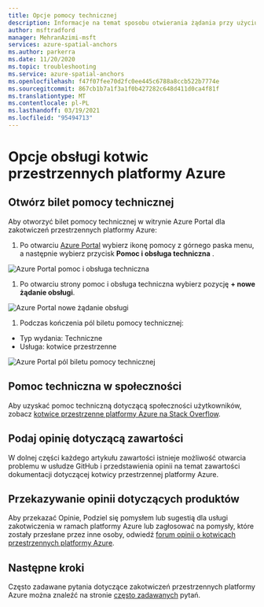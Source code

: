 ```yaml
---
title: Opcje pomocy technicznej
description: Informacje na temat sposobu otwierania żądania przy użyciu zespołu pomocy technicznej dla kotwic Azure.
author: msftradford
manager: MehranAzimi-msft
services: azure-spatial-anchors
ms.author: parkerra
ms.date: 11/20/2020
ms.topic: troubleshooting
ms.service: azure-spatial-anchors
ms.openlocfilehash: f47f07fee70d2fc0ee445c6788a8ccb522b7774e
ms.sourcegitcommit: 867cb1b7a1f3a1f0b427282c648d411d0ca4f81f
ms.translationtype: MT
ms.contentlocale: pl-PL
ms.lasthandoff: 03/19/2021
ms.locfileid: "95494713"
---
```

# <a name="azure-spatial-anchors-support-options"></a>Opcje obsługi kotwic przestrzennych platformy Azure

## <a name="open-a-tech-support-ticket"></a>Otwórz bilet pomocy technicznej

Aby otworzyć bilet pomocy technicznej w witrynie Azure Portal dla zakotwiczeń przestrzennych platformy Azure:

1. Po otwarciu [Azure Portal](https://azure.microsoft.com/account/) wybierz ikonę pomocy z górnego paska menu, a następnie wybierz przycisk **Pomoc i obsługa techniczna** .

![Azure Portal pomoc i obsługa techniczna](./media/spatial-anchor-support.png)

1. Po otwarciu strony pomoc i obsługa techniczna wybierz pozycję **+ nowe żądanie obsługi**.

![Azure Portal nowe żądanie obsługi](./media/spatial-anchor-support2.png)

1. Podczas kończenia pól biletu pomocy technicznej:

- Typ wydania: Techniczne
- Usługa: kotwice przestrzenne

![Azure Portal pól biletu pomocy technicznej](./media/spatial-anchor-support3.png)

## <a name="community-support"></a>Pomoc techniczna w społeczności

Aby uzyskać pomoc techniczną dotyczącą społeczności użytkowników, zobacz [kotwice przestrzenne platformy Azure na Stack Overflow](https://stackoverflow.com/questions/tagged/azure-spatial-anchors).

## <a name="provide-content-feedback"></a>Podaj opinię dotyczącą zawartości

W dolnej części każdego artykułu zawartości istnieje możliwość otwarcia problemu w usłudze GitHub i przedstawienia opinii na temat zawartości dokumentacji dotyczącej kotwicy przestrzennej platformy Azure.

## <a name="provide-product-feedback"></a>Przekazywanie opinii dotyczących produktów

Aby przekazać Opinie, Podziel się pomysłem lub sugestią dla usługi zakotwiczenia w ramach platformy Azure lub zagłosować na pomysły, które zostały przesłane przez inne osoby, odwiedź [forum opinii o kotwicach przestrzennych platformy Azure](https://feedback.azure.com/forums/919252-azure-spatial-anchors).

## <a name="next-steps"></a>Następne kroki

Często zadawane pytania dotyczące zakotwiczeń przestrzennych platformy Azure można znaleźć na stronie [często zadawanych](spatial-anchor-faq.md) pytań.

